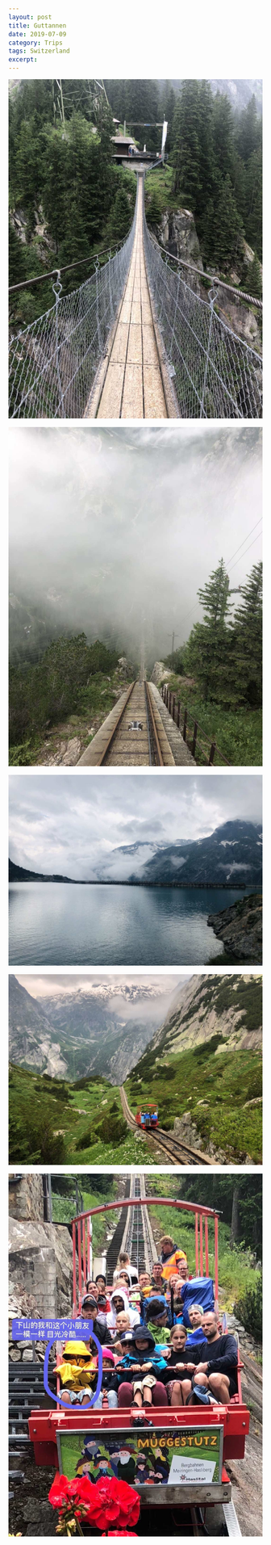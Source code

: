 ```yaml
---
layout: post
title: Guttannen
date: 2019-07-09
category: Trips
tags: Switzerland
excerpt:  
---
```


![](/img/img_9795.jpg)
  
![](/img/img_9796.jpg)
  
![](/img/img_9797.jpg)
  
![](/img/img_9798.jpg)
  
![](/img/img_9799.jpg)